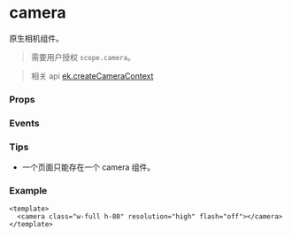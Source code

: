 # camera

原生相机组件。

> 需要用户授权 `scope.camera`。

> 相关 api [ek.createCameraContext](../api/media/camera/createCameraContext)

### Props

<Props :data="props" />

### Events

<Events :data="events" />

### Tips

- 一个页面只能存在一个 camera 组件。

### Example

```vue
<template>
  <camera class="w-full h-80" resolution="high" flash="off"></camera>
</template>
```

<script setup>
const props = [
  {
    name: 'mode',
    type: 'string',
    default: 'normal',
    required: false,
    desc: '应用模式，只在初始化时有效，不能动态变更',
    version: '0.1.0',
    values: [
        { value: "normal", desc: "相机模式" },
        { value: "scanCode", desc: "扫码模式" },
    ]
  },
  {
    name: 'resolution',
    type: 'string',
    default: 'medium',
    required: false,
    desc: '分辨率，不支持动态修改',
    version: '0.1.0',
    values: [
        { value: "low", desc: "低" },
        { value: "medium", desc: "中" },
        { value: "high", desc: "高" },
    ]
  },
  {
    name: 'device-position',
    type: 'string',
    default: 'back',
    required: false,
    desc: '摄像头朝向',
    version: '0.1.0',
    values: [
        { value: "front", desc: "前置" },
        { value: "back", desc: "后置" },
    ]
  },
  {
    name: 'flash',
    type: 'string',
    default: 'auto',
    required: false,
    desc: '闪光灯',
    version: '0.1.0',
    values: [
        { value: "auto", desc: "自动" },
        { value: "on", desc: "打开" },
        { value: "off", desc: "关闭" },
        { value: "torch", desc: "常亮" },
    ]
  },
]

const events = [
    {
        name: "initdone", 
        desc: "相机初始化完成时触发", 
        event:"{ maxZoom: number }"
    },
    {
        name: "stop", 
        desc: "摄像头在非正常终止时触发，如退出后台等情况", 
        event:""
    },
    {
        name: "error", 
        desc: "用户不允许使用摄像头时触发", 
        event:""
    },
    {
        name: "scancode", 
        desc: `在扫码识别成功时触发，仅在 mode="scanCode" 时生效`, 
        event:"{ value: string }"
    },
]
</script>
